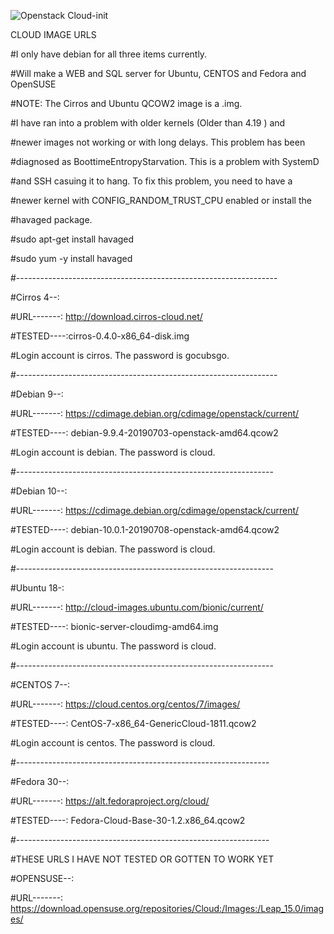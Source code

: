 ![ Openstack Cloud-init ](https://github.com/icarusfactor/openstack-Installs/gh_img/openstack_cloud-init.png)

CLOUD IMAGE URLS

#I only have debian for all three items currently.

#Will make a WEB and SQL server for Ubuntu, CENTOS and Fedora and OpenSUSE

#NOTE: The Cirros and Ubuntu QCOW2 image is a .img. 

#I have ran into a problem with older kernels (Older than 4.19 ) and

#newer images not working or with long delays. This problem has been

#diagnosed as BoottimeEntropyStarvation. This is a problem with SystemD

#and SSH casuing it to hang. To fix this problem, you need to have a

#newer kernel with CONFIG_RANDOM_TRUST_CPU enabled or install the

#havaged package.


#sudo apt-get install havaged

#sudo yum -y install havaged

#-----------------------------------------------------------------

#Cirros 4--:

#URL-------: http://download.cirros-cloud.net/

#TESTED----:cirros-0.4.0-x86_64-disk.img 

#Login account is cirros. The password is gocubsgo.

#-----------------------------------------------------------------

#Debian 9--:

#URL-------: https://cdimage.debian.org/cdimage/openstack/current/

#TESTED----: debian-9.9.4-20190703-openstack-amd64.qcow2

#Login account is debian. The password is cloud.

#----------------------------------------------------------------

#Debian 10--:

#URL-------: https://cdimage.debian.org/cdimage/openstack/current/

#TESTED----: debian-10.0.1-20190708-openstack-amd64.qcow2

#Login account is debian. The password is cloud.

#----------------------------------------------------------------

#Ubuntu 18-:

#URL-------: http://cloud-images.ubuntu.com/bionic/current/

#TESTED----: bionic-server-cloudimg-amd64.img 

#Login account is ubuntu. The password is cloud.

#----------------------------------------------------------------

#CENTOS 7--:

#URL-------: https://cloud.centos.org/centos/7/images/

#TESTED----: CentOS-7-x86_64-GenericCloud-1811.qcow2

#Login account is centos. The password is cloud.

#---------------------------------------------------------------

#Fedora 30--:

#URL-------: https://alt.fedoraproject.org/cloud/

#TESTED----: Fedora-Cloud-Base-30-1.2.x86_64.qcow2

#---------------------------------------------------------------

#THESE URLS I HAVE NOT TESTED OR GOTTEN TO WORK YET

#OPENSUSE--: 

#URL-------: https://download.opensuse.org/repositories/Cloud:/Images:/Leap_15.0/images/



